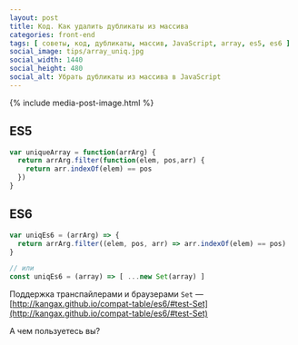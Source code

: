 ```yaml
---
layout: post
title: Код. Как удалить дубликаты из массива
categories: front-end
tags: [ советы, код, дубликаты, массив, JavaScript, array, es5, es6 ]
social_image: tips/array_uniq.jpg
social_width: 1440
social_height: 480
social_alt: Убрать дубликаты из массива в JavaScript
---
```


{% include media-post-image.html %}

## ES5

```js
var uniqueArray = function(arrArg) {
  return arrArg.filter(function(elem, pos,arr) {
    return arr.indexOf(elem) == pos
  })
}
```

## ES6

```js
var uniqEs6 = (arrArg) => {
  return arrArg.filter((elem, pos, arr) => arr.indexOf(elem) == pos)
}

// или
const uniqEs6 = (array) => [ ...new Set(array) ]
```

Поддержка транспайлерами и браузерами `Set` — [http://kangax.github.io/compat-table/es6/#test-Set](http://kangax.github.io/compat-table/es6/#test-Set)

А чем пользуетесь вы?
